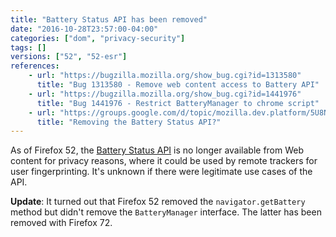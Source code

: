 ```yaml
---
title: "Battery Status API has been removed"
date: "2016-10-28T23:57:00-04:00"
categories: ["dom", "privacy-security"]
tags: []
versions: ["52", "52-esr"]
references:
    - url: "https://bugzilla.mozilla.org/show_bug.cgi?id=1313580"
      title: "Bug 1313580 - Remove web content access to Battery API"
    - url: "https://bugzilla.mozilla.org/show_bug.cgi?id=1441976"
      title: "Bug 1441976 - Restrict BatteryManager to chrome script"
    - url: "https://groups.google.com/d/topic/mozilla.dev.platform/5U8NHoUY-1k/discussion"
      title: "Removing the Battery Status API?"
---
```

As of Firefox 52, the [Battery Status API](https://developer.mozilla.org/docs/Web/API/Battery_Status_API) is no longer available from Web content for privacy reasons, where it could be used by remote trackers for user fingerprinting. It's unknown if there were legitimate use cases of the API.

**Update**: It turned out that Firefox 52 removed the `navigator.getBattery` method but didn't remove the `BatteryManager` interface. The latter has been removed with Firefox 72.
